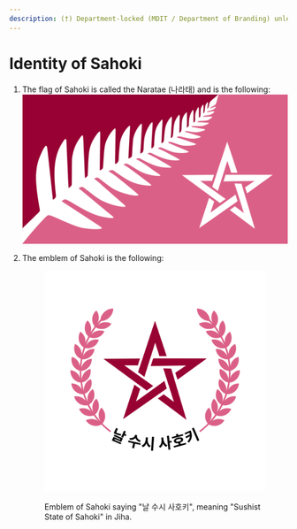 ```yaml
---
description: (†) Department-locked (MDIT / Department of Branding) unless specified
---
```


# Identity of Sahoki

1. The flag of Sahoki is called the Naratae (나라태) and is the following: ![](<../.gitbook/assets/Sahoki Flags Wallpaper (1).png>)
2.  The emblem of Sahoki is the following:&#x20;

    <figure><img src="../.gitbook/assets/Sahoki Emblem.png" alt=""><figcaption><p>Emblem of Sahoki saying "날 수시 사호키", meaning "Sushist State of Sahoki" in Jiha.</p></figcaption></figure>
